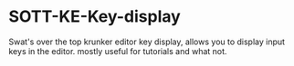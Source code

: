 # SOTT-KE-Key-display
Swat's over the top krunker editor key display, allows you to display input keys in the editor. mostly useful for tutorials and what not.
